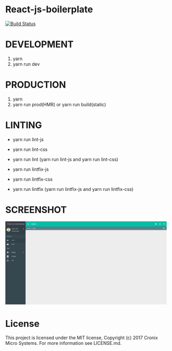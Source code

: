 # React-js-boilerplate

<a href="https://travis-ci.org/CronixMicroSystems/react-js-boilerplate">
    <img src="https://travis-ci.org/CronixMicroSystems/react-js-boilerplate.svg?branch=master" alt="Build Status" />
</a>

# DEVELOPMENT

1. yarn
2. yarn run dev

# PRODUCTION

1. yarn
2. yarn run prod(HMR)  or  yarn run build(static)

# LINTING

* yarn run lint-js
* yarn run lint-css
* yarn run lint (yarn run lint-js and yarn run lint-css)

* yarn run lintfix-js
* yarn run lintfix-css
* yarn run lintfix (yarn run lintfix-js and yarn run lintfix-css)

# SCREENSHOT

![alt text](./screenshot.png)

# License

This project is licensed under the MIT license, Copyright (c) 2017 Cronix Micro Systems. For more information see LICENSE.md.